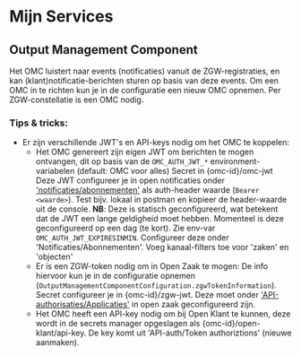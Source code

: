 # Mijn Services


## Output Management Component
Het OMC luistert naar events (notificaties) vanuit de ZGW-registraties, en kan
(klant)notificatie-berichten sturen op basis van deze events. Om een OMC in te richten
kun je in de configuratie een nieuw OMC opnemen. Per ZGW-constellatie is een OMC
nodig.

### Tips & tricks:
- Er zijn verschillende JWT's en API-keys nodig om het OMC te koppelen:
  - Het OMC genereert zijn eigen JWT om berichten te mogen ontvangen, dit
    op basis van de `OMC_AUTH_JWT_*` environment-variabelen (default: OMC voor alles)
    Secret in {omc-id}/omc-jwt
    Deze JWT configureer je in open notificaties onder ['notificaties/abonnementen'](https://mijn-services.accp.nijmegen.nl/open-notificaties/admin/datamodel/abonnement/) als 
    auth-header waarde (`Bearer <waarde>`). Test bijv. lokaal in postman en kopieer de header-waarde uit de console. **NB**: Deze is statisch geconfigureerd, wat betekent dat de JWT een lange geldigheid moet hebben. Momenteel is deze geconfigureerd op een dag (te kort). Zie env-var `OMC_AUTH_JWT_EXPIRESINMIN`. Configureer deze onder 
    'Notificaties/Abonnementen'. Voeg kanaal-filters toe voor 'zaken' en 'objecten'
  - Er is een ZGW-token nodig om in Open Zaak te mogen: De info hiervoor kun je in
    de configuratie opnemen (`OutputManagementComponentConfiguration.zgwTokenInformation`).
    Secret configureer je in {omc-id}/zgw-jwt.
    Deze moet onder ['API-authorisaties/Applicaties'](https://mijn-services.accp.nijmegen.nl/open-zaak/admin/authorizations/applicatie) in open zaak geconfigureerd zijn. 
  - Het OMC heeft een API-key nodig om bij Open Klant te kunnen, deze wordt in de
    secrets manager opgeslagen als {omc-id}/open-klant/api-key. De key komt uit 'API-auth/Token authoriztions' (nieuwe aanmaken).
 